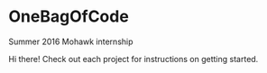 # OneBagOfCode
Summer 2016 Mohawk internship

Hi there! Check out each project for instructions on getting started.
